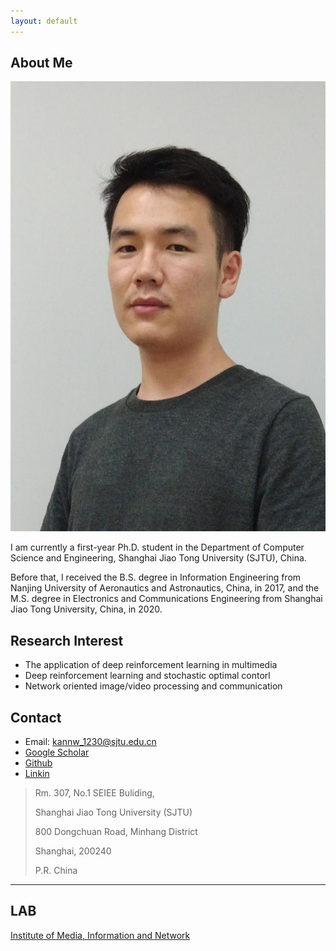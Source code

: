 ```yaml
---
layout: default
---
```


## About Me

<img class="profile-picture" src="nwkan_p2.jpg" width = "540" height = "720">

I am currently a first-year Ph.D. student in the Department of Computer Science and Engineering, Shanghai Jiao Tong University (SJTU), China.

Before that, I received the B.S. degree in Information Engineering from Nanjing University of Aeronautics and Astronautics, China, in 2017, and the M.S. degree in Electronics and Communications Engineering from Shanghai Jiao Tong University, China, in 2020.  

## Research Interest

- The application of deep reinforcement learning in multimedia
- Deep reinforcement learning and stochastic optimal contorl
- Network oriented image/video processing and communication

## Contact

* Email: [kannw_1230@sjtu.edu.cn](mailto:kannw_1230@sjtu.edu.cn)
* [Google Scholar](https://scholar.google.com/citations?user=OKrLi6UAAAAJ&hl)
* [Github](https://github.com/confiwent)
* [Linkin](https://www.linkedin.com/in/%E8%AF%BA%E6%96%87-%E9%98%9A-763004119/)

> Rm. 307, No.1 SEIEE Buliding, 
>
> Shanghai Jiao Tong University (SJTU)
>
> 800 Dongchuan Road, Minhang District
>
> Shanghai, 200240
>
> P.R. China

---

## LAB 

[Institute of Media, Information and Network](http://min.sjtu.edu.cn/index.htm)

